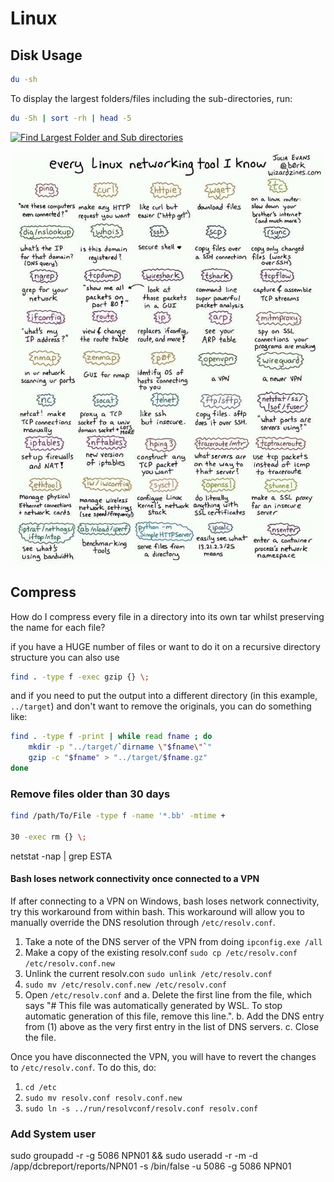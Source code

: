 # Linux

## Disk Usage

```bash
du -sh    
```

To display the largest folders/files including the sub-directories, run:

```bash
du -Sh | sort -rh | head -5
```

[![Find Largest Folder and Sub directories](https://www.tecmint.com/wp-content/uploads/2016/01/Find-Largest-Folder-and-Sub-directories.gif)](https://www.tecmint.com/wp-content/uploads/2016/01/Find-Largest-Folder-and-Sub-directories.gif)

![Every Linux networking tool ](../../.gitbook/assets/img-20190225-wa0001.jpg)

## **Compress**

How do I compress every file in a directory into its own tar whilst preserving the name for each file?

if you have a HUGE number of files or want to do it on a recursive directory structure you can also use

```bash
find . -type f -exec gzip {} \;
```

and if you need to put the output into a different directory \(in this example, `../target`\) and don't want to remove the originals, you can do something like:

```bash
find . -type f -print | while read fname ; do
    mkdir -p "../target/`dirname \"$fname\"`"
    gzip -c "$fname" > "../target/$fname.gz"
done                                
```

### Remove files older than 30 days

```bash
find /path/To/File -type f -name '*.bb' -mtime +    

30 -exec rm {} \;
```



netstat -nap \| grep ESTA





#### Bash loses network connectivity once connected to a VPN <a id="bash-loses-network-connectivity-once-connected-to-a-vpn"></a>

If after connecting to a VPN on Windows, bash loses network connectivity, try this workaround from within bash. This workaround will allow you to manually override the DNS resolution through `/etc/resolv.conf`.

1. Take a note of the DNS server of the VPN from doing `ipconfig.exe /all`
2. Make a copy of the existing resolv.conf `sudo cp /etc/resolv.conf /etc/resolv.conf.new`
3. Unlink the current resolv.con `sudo unlink /etc/resolv.conf`
4. `sudo mv /etc/resolv.conf.new /etc/resolv.conf`
5. Open `/etc/resolv.conf` and  a. Delete the first line from the file, which says "\# This file was automatically generated by WSL. To stop automatic generation of this file, remove this line.".  b. Add the DNS entry from \(1\) above as the very first entry in the list of DNS servers.  c. Close the file.  

Once you have disconnected the VPN, you will have to revert the changes to `/etc/resolv.conf`. To do this, do:

1. `cd /etc`
2. `sudo mv resolv.conf resolv.conf.new`
3. `sudo ln -s ../run/resolvconf/resolv.conf resolv.conf`

### Add System user

sudo groupadd -r -g 5086 NPN01 && sudo useradd -r -m -d /app/dcbreport/reports/NPN01 -s /bin/false -u 5086 -g 5086 NPN01

